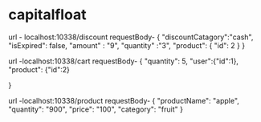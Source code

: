 # capitalfloat
url -  localhost:10338/discount
requestBody-
{
    "discountCatagory":"cash",
    "isExpired": false,
    "amount" : "9",
    "quantity" :"3",
    "product":
    {
        "id": 2
    }
}

url -localhost:10338/cart
requestBody-
{
    "quantity": 5,
    "user":{"id":1}, 
    "product": {"id":2}
   
}

url -localhost:10338/product
requestBody-
{
    "productName": "apple",
    "quantity": "900",
    "price": "100",
    "category": "fruit"
}
